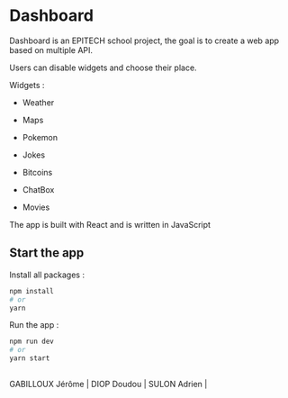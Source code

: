 # Dashboard

Dashboard is an EPITECH school project, the goal is to create a web app based on multiple API.

Users can disable widgets and choose their place. 

Widgets : 

- Weather

- Maps

- Pokemon

- Jokes

- Bitcoins

- ChatBox

- Movies

The app is built with React and is written in JavaScript

## Start the app

Install all packages :

```bash
npm install
# or
yarn
```

Run the app :

```bash
npm run dev
# or
yarn start
```

##

GABILLOUX Jérôme | DIOP Doudou | SULON Adrien | 
